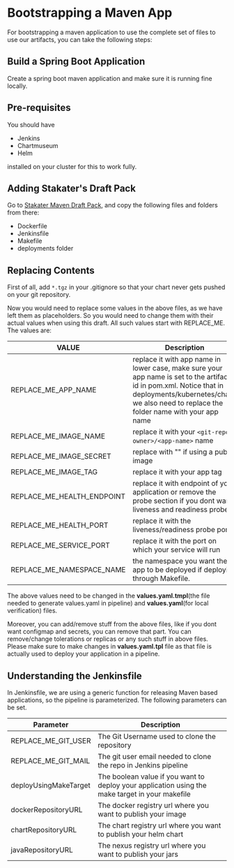 # Bootstrapping a Maven App

For bootstrapping a maven application to use the complete set of files to use our artifacts, you can take the following steps:

## Build a Spring Boot Application

Create a spring boot maven application and make sure it is running fine locally.

## Pre-requisites

You should have

- Jenkins
- Chartmuseum
- Helm

installed on your cluster for this to work fully.

## Adding Stakater's Draft Pack

Go to [Stakater Maven Draft Pack](https://github.com/stakater/draft-pack/tree/master/packs/maven), and copy the following files and folders from there:

- Dockerfile
- Jenkinsfile
- Makefile
- deployments folder

## Replacing Contents

First of all, add `*.tgz` in your .gitignore so that your chart never gets pushed on your git repository.

Now you would need to replace some values in the above files, as we have left them as placeholders. So you would need to change them with their actual values when using this draft. All such values start with REPLACE_ME. The values are:


| VALUE                   |Description                                                                    |
|-----------------------|-------------------------------------------------------------------------------|
| REPLACE_ME_APP_NAME                  | replace it with app name in lower case, make sure your app name is set to the artifact id in pom.xml. Notice that in deployments/kubernetes/chart/ we also need to replace the folder name with your app name  |
| REPLACE_ME_IMAGE_NAME          | replace it with your `<git-repo-owner>/<app-name>` name |
| REPLACE_ME_IMAGE_SECRET        | replace with "" if using a public image  |
| REPLACE_ME_IMAGE_TAG  | replace it with your app tag  |
| REPLACE_ME_HEALTH_ENDPOINT  | replace it with endpoint of your application or remove the probe section if you dont want liveness and readiness probes |
| REPLACE_ME_HEALTH_PORT  | replace it with the liveness/readiness probe port |
| REPLACE_ME_SERVICE_PORT | replace it with the port on which your service will run |
| REPLACE_ME_NAMESPACE_NAME | the namespace you want the app to be deployed if deploying through Makefile. |

The above values need to be changed in the **values.yaml.tmpl**(the file needed to generate values.yaml in pipeline) and **values.yaml**(for local verification) files.  

Moreover, you can add/remove stuff from the above files, like if you dont want configmap and secrets, you can remove that part. You can remove/change tolerations or replicas or any such stuff in above files. Please make sure to make changes in **values.yaml.tpl** file as that file is actually used to deploy your application in a pipeline.

## Understanding the Jenkinsfile

In Jenkinsfile, we are using a generic function for releasing Maven based applications, so the pipeline is parameterized. The following parameters can be set.

| Parameter                   |Description                                                                    |
|-----------------------|-------------------------------------------------------------------------------|
| REPLACE_ME_GIT_USER                  | The Git Username used to clone the repository |
| REPLACE_ME_GIT_MAIL          | The git user email needed to clone the repo in Jenkins pipeline |
| deployUsingMakeTarget | The boolean value if you want to deploy your application using the make target in your makefile |
| dockerRepositoryURL | The docker registry url where you want to publish your image |
| chartRepositoryURL | The chart registry url where you want to publish your helm chart |
| javaRepositoryURL | The nexus registry url where you want to publish your jars |